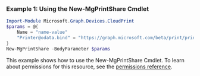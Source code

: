 ### Example 1: Using the New-MgPrintShare Cmdlet
```powershell
Import-Module Microsoft.Graph.Devices.CloudPrint
$params = @{
	Name = "name-value"
	"Printer@odata.bind" = "https://graph.microsoft.com/beta/print/printers/{id}"
}
New-MgPrintShare -BodyParameter $params
```
This example shows how to use the New-MgPrintShare Cmdlet.
To learn about permissions for this resource, see the [permissions reference](/graph/permissions-reference).
